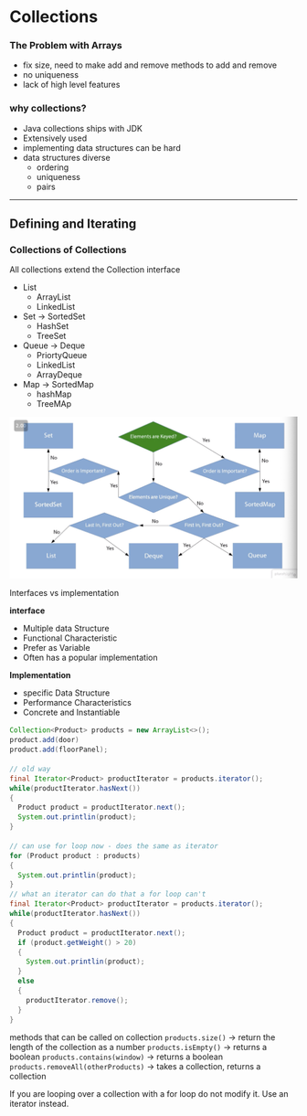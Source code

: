 # Collections

### The Problem with Arrays

* fix size, need to make add and remove methods to add and remove
* no uniqueness
* lack of high level features

### why collections? 

* Java collections ships with JDK 
* Extensively used 
* implementing data structures can be hard
* data structures diverse
  * ordering 
  * uniqueness
  * pairs
  
---

## Defining and Iterating 

### Collections of Collections

All collections extend the Collection interface
* List
  * ArrayList
  * LinkedList 
* Set -> SortedSet
  * HashSet
  * TreeSet
* Queue -> Deque 
  * PriortyQueue
  * LinkedList 
  * ArrayDeque
* Map -> SortedMap 
  * hashMap
  * TreeMAp

![](what-collection.png)

Interfaces vs implementation 

**interface** 
* Multiple data Structure
* Functional Characteristic
* Prefer as Variable 
* Often has a popular implementation 

**Implementation**
* specific Data Structure
* Performance Characteristics
* Concrete and Instantiable 

```java
Collection<Product> products = new ArrayList<>();   
product.add(door)
product.add(floorPanel);

// old way
final Iterator<Product> productIterator = products.iterator();
while(productIterator.hasNext()) 
{
  Product product = productIterator.next(); 
  System.out.printlin(product); 
}

// can use for loop now - does the same as iterator
for (Product product : products)
{
  System.out.printlin(product); 
}
// what an iterator can do that a for loop can't
final Iterator<Product> productIterator = products.iterator();
while(productIterator.hasNext()) 
{
  Product product = productIterator.next(); 
  if (product.getWeight() > 20) 
  {
    System.out.printlin(product); 
  }
  else
  {
    productIterator.remove();  
  }
}
```
methods that can be called on collection 
`products.size()` -> return the length of the collection as a number
`products.isEmpty()` -> returns a boolean
`products.contains(window)` -> returns a boolean
`products.removeAll(otherProducts)` -> takes a collection, returns a collection

If you are looping over a collection with a for loop do not modify it. Use an iterator instead.  


    
